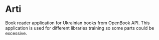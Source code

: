 # Arti
Book reader application for Ukrainian books from OpenBook API. 
This application is used for different libraries training so some parts could be excessive.
